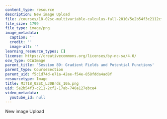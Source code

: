 ```yaml
---
content_type: resource
description: New image Upload
file: /courses/18-02sc-multivariable-calculus-fall-2010/5e2b54f3c2112cf217ab746a127ebce4_MIT18_02SC_L30Brds_10a.png
file_size: 1799
file_type: image/png
image_metadata:
  caption: ''
  credit: ''
  image-alt: ''
learning_resource_types: []
license: https://creativecommons.org/licenses/by-nc-sa/4.0/
ocw_type: OCWImage
parent_title: 'Session 89: Gradient Fields and Potential Functions'
parent_type: CourseSection
parent_uid: f5c1d74d-e71a-42ee-f54e-858fdda4ad8f
resourcetype: Image
title: MIT18_02SC_L30Brds_10a.png
uid: 5e2b54f3-c211-2cf2-17ab-746a127ebce4
video_metadata:
  youtube_id: null
---
```

New image Upload